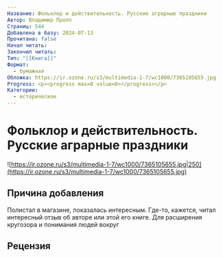 ```yaml
---
Название: Фольклор и действительность. Русские аграрные праздники
Автор: Владимир Пропп
Страниц: 544
Добавлена в базу: 2024-07-13
Прочитана: false
Начал читать: 
Закончил читать: 
Тип: "[[Книга]]"
Формат:
  - бумажная
Обложка: https://ir.ozone.ru/s3/multimedia-1-7/wc1000/7365105655.jpg
Progress: <p><progress max=0 value=0></progress></p>
Категории:
  - историческое
---
```

# Фольклор и действительность. Русские аграрные праздники

![https://ir.ozone.ru/s3/multimedia-1-7/wc1000/7365105655.jpg|250](https://ir.ozone.ru/s3/multimedia-1-7/wc1000/7365105655.jpg)

## Причина добавления

Полистал в магазине, показалась интересным. Где-то, кажется, читал интересный отзыв об авторе или этой его книге. Для расширения кругозора и понимания людей вокруг

## Рецензия